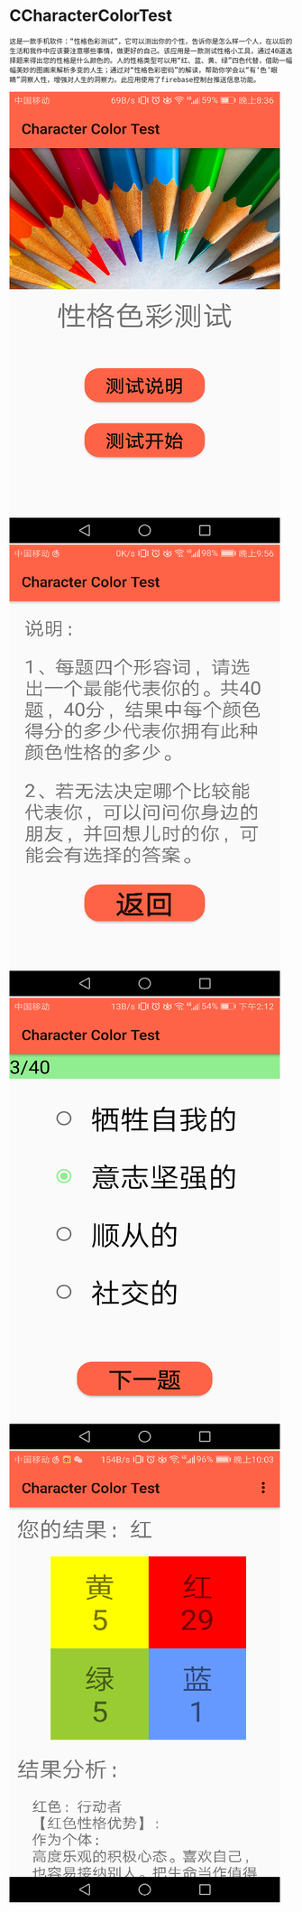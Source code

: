 # CCharacterColorTest 
    这是一款手机软件：“性格色彩测试”，它可以测出你的个性，告诉你是怎么样一个人，在以后的生活和我作中应该要注意哪些事情，做更好的自己。该应用是一款测试性格小工具，通过40道选择题来得出您的性格是什么颜色的。人的性格类型可以用“红、蓝、黄、绿”四色代替，借助一幅幅美妙的图画来解析多变的人生；通过对“性格色彩密码”的解读，帮助你学会以“有‘色’眼睛”洞察人性，增强对人生的洞察力。此应用使用了firebase控制台推送信息功能。
![image](https://github.com/jfyh5388/CharacterColorTest/blob/master/UploadMaterials/QQ%E5%9B%BE%E7%89%8720170608203710.png?raw=true)
![image](https://github.com/jfyh5388/CharacterColorTest/blob/master/UploadMaterials/Screenshot_20171215-215638.png?raw=true)
![image](https://github.com/jfyh5388/CharacterColorTest/blob/master/UploadMaterials/Screenshot_20170604-141241.png?raw=true)
![image](https://github.com/jfyh5388/CharacterColorTest/blob/master/UploadMaterials/Screenshot_20171215-220312.png?raw=true)
